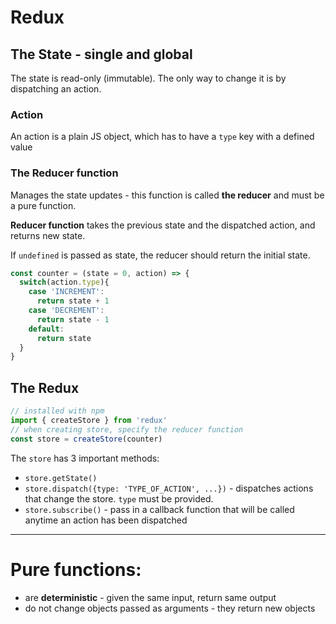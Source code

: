 # Redux

## The State - single and global

The state is read-only (immutable). The only way to change it is by dispatching an action.

### Action

An action is a plain JS object, which has to have a `type` key with a defined value

### The Reducer function

Manages the state updates - this function is called **the reducer** and must be a pure function.

__Reducer function__ takes the previous state and the dispatched action, and returns new state.


If `undefined` is passed as state, the reducer should return the initial state.

```javascript
const counter = (state = 0, action) => {
  switch(action.type){
    case 'INCREMENT':
      return state + 1
    case 'DECREMENT':
      return state - 1
    default:
      return state
  }
}
```

## The Redux

```javascript
// installed with npm
import { createStore } from 'redux'
// when creating store, specify the reducer function
const store = createStore(counter)
```

The `store` has 3 important methods:
- `store.getState()`
- `store.dispatch({type: 'TYPE_OF_ACTION', ...})` - dispatches actions that change the store. `type` must be provided.
- `store.subscribe()` - pass in a callback function that will be called anytime an action has been dispatched



---

# Pure functions:
  - are __deterministic__ - given the same input, return same output
  - do not change objects passed as arguments - they return new objects
